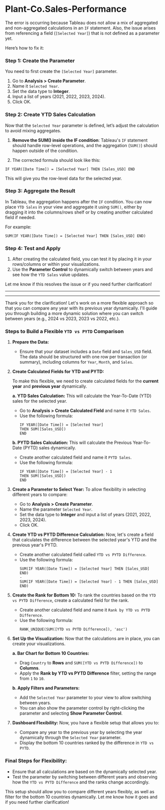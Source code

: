 # Plant-Co.Sales-Performance

The error is occurring because Tableau does not allow a mix of aggregated and non-aggregated calculations in an `IF` statement. Also, the issue arises from referencing a field (`[Selected Year]`) that is not defined as a parameter yet.

Here’s how to fix it:

### Step 1: Create the Parameter
You need to first create the `[Selected Year]` parameter.

1. Go to **Analysis > Create Parameter**.
2. Name it `Selected Year`.
3. Set the data type to **Integer**.
4. Input a list of years (2021, 2022, 2023, 2024).
5. Click OK.

### Step 2: Create YTD Sales Calculation
Now that the `Selected Year` parameter is defined, let’s adjust the calculation to avoid mixing aggregates.

1. **Remove the SUM() inside the IF condition**:
   Tableau's `IF` statement should handle row-level operations, and the aggregation (`SUM()`) should happen outside of the condition.

2. The corrected formula should look like this:

```tableau
IF YEAR([Date Time]) = [Selected Year] THEN [Sales_USD] END
```

This will give you the row-level data for the selected year.

### Step 3: Aggregate the Result
In Tableau, the aggregation happens after the `IF` condition. You can now place `YTD Sales` in your view and aggregate it using `SUM()`, either by dragging it into the columns/rows shelf or by creating another calculated field if needed.

For example:
```tableau
SUM(IF YEAR([Date Time]) = [Selected Year] THEN [Sales_USD] END)
```

### Step 4: Test and Apply
1. After creating the calculated field, you can test it by placing it in your rows/columns or within your visualizations.
2. Use the **Parameter Control** to dynamically switch between years and see how the `YTD Sales` value updates.

Let me know if this resolves the issue or if you need further clarification!





------------








------------
Thank you for the clarification! Let's work on a more flexible approach so that you can compare any year with its previous year dynamically. I'll guide you through building a more dynamic solution where you can switch between years (e.g., 2024 vs 2023, 2023 vs 2022, etc.).

### Steps to Build a Flexible `YTD vs PYTD` Comparison

1. **Prepare the Data:**
   - Ensure that your dataset includes a `Date` field and `Sales_USD` field. The data should be structured with one row per transaction (or summary), including columns for `Year`, `Month`, and `Sales`.

2. **Create Calculated Fields for YTD and PYTD:**

   To make this flexible, we need to create calculated fields for the **current year** and **previous year** dynamically.

   **a. YTD Sales Calculation:**
   This will calculate the Year-To-Date (YTD) sales for the selected year.
   - Go to **Analysis > Create Calculated Field** and name it `YTD Sales`.
   - Use the following formula:
     ```tableau
     IF YEAR([Date Time]) = [Selected Year]
     THEN SUM([Sales_USD])
     END
     ```

   **b. PYTD Sales Calculation:**
   This will calculate the Previous Year-To-Date (PYTD) sales dynamically.
   - Create another calculated field and name it `PYTD Sales`.
   - Use the following formula:
     ```tableau
     IF YEAR([Date Time]) = [Selected Year] - 1
     THEN SUM([Sales_USD])
     END
     ```

3. **Create a Parameter to Select Year:**
   To allow flexibility in selecting different years to compare:
   - Go to **Analysis > Create Parameter**.
   - Name the parameter `Selected Year`.
   - Set the data type to **Integer** and input a list of years (2021, 2022, 2023, 2024).
   - Click OK.

4. **Create YTD vs PYTD Difference Calculation:**
   Now, let's create a field that calculates the difference between the selected year's YTD and the previous year's PYTD.
   - Create another calculated field called `YTD vs PYTD Difference`.
   - Use the following formula:
     ```tableau
     SUM(IF YEAR([Date Time]) = [Selected Year] THEN [Sales_USD] END)
     -
     SUM(IF YEAR([Date Time]) = [Selected Year] - 1 THEN [Sales_USD] END)
     ```

5. **Create the Rank for Bottom 10:**
   To rank the countries based on the `YTD vs PYTD Difference`, create a calculated field for the rank.
   - Create another calculated field and name it `Rank by YTD vs PYTD Difference`.
   - Use the following formula:
     ```tableau
     RANK_UNIQUE(SUM([YTD vs PYTD Difference]), 'asc')
     ```

6. **Set Up the Visualization:**
   Now that the calculations are in place, you can create your visualizations.

   **a. Bar Chart for Bottom 10 Countries:**
   - Drag `Country` to **Rows** and `SUM([YTD vs PYTD Difference])` to **Columns**.
   - Apply the **Rank by YTD vs PYTD Difference** filter, setting the range from `1` to `10`.

   **b. Apply Filters and Parameters:**
   - Add the `Selected Year` parameter to your view to allow switching between years.
   - You can also show the parameter control by right-clicking the parameter and selecting **Show Parameter Control**.

7. **Dashboard Flexibility:**
   Now, you have a flexible setup that allows you to:
   - Compare any year to the previous year by selecting the year dynamically through the `Selected Year` parameter.
   - Display the bottom 10 countries ranked by the difference in `YTD vs PYTD`.

### Final Steps for Flexibility:
- Ensure that all calculations are based on the dynamically selected year.
- Test the parameter by switching between different years and observing how the `YTD vs PYTD Difference` and the ranks change accordingly.

This setup should allow you to compare different years flexibly, as well as filter for the bottom 10 countries dynamically. Let me know how it goes and if you need further clarification!
